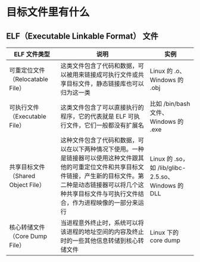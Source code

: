 # 目标文件里有什么

## ELF（Executable Linkable Format） 文件

| ELF 文件类型 | 说明 | 实例 |
| - | - | - |
| 可重定位文件（Relocatable File）| 这类文件包含了代码和数据，可以被用来链接成可执行文件或共享目标文件，静态链接库也可以归为这一类 | Linux 的 .o、Windows 的 .obj |
| 可执行文件（Executable File） | 这类文件包含了可以直接执行的程序，它的代表就是 ELF 可执行文件，它们一般都没有扩展名 | 比如 /bin/bash 文件、Windows 的 .exe |
| 共享目标文件（Shared Object File）| 这种文件包含了代码和数据，可以在以下两种情况下使用。一种是链接器可以使用这种文件跟其他的可重定位文件和共享目标文件链接，产生新的目标文件。第二种是动态链接器可以将几个这种共享目标文件与可执行文件结合，作为进程映像的一部分来运行 | Linux 的 .so，如 /lib/glibc-2.5.so、Windows 的 DLL |
| 核心转储文件（Core Dump File） | 当进程意外终止时，系统可以将该进程的地址空间的内容及终止时的一些其他信息转储到核心转储文件 | Linux 下的 core dump |
